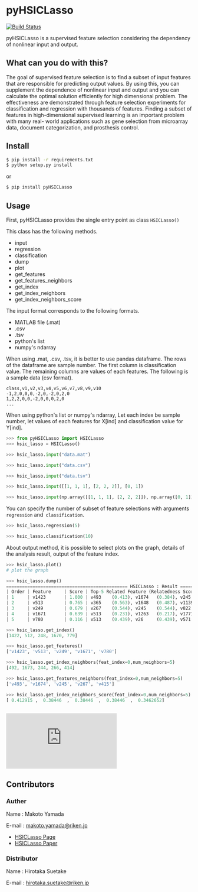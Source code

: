 # pyHSICLasso
[![Build Status](https://travis-ci.org/riken-aip/pyHSICLasso.svg?branch=master)](https://travis-ci.org/riken-aip/pyHSICLasso)

pyHSICLasso is a supervised feature selection considering the dependency of nonlinear input and output.

## What can you do with this?
The goal of supervised feature selection is to find a subset of input features that are responsible for predicting output values. By using this, you can supplement the dependence of nonlinear input and output and you can calculate the optimal solution efficiently for high dimensional problem. The effectiveness are demonstrated through feature selection experiments for classification and regression with thousands of features. Finding a subset of features in high-dimensional supervised learning is an important problem with many real- world applications such as gene selection from microarray data, document categorization, and prosthesis control.

## Install
```sh
$ pip install -r requirements.txt
$ python setup.py install
```

or  

```sh
$ pip install pyHSICLasso
```

## Usage
First, pyHSICLasso provides the single entry point as class `HSICLasso()`

This class has the following methods.

- input
- regression
- classification
- dump
- plot
- get_features
- get_features_neighbors
- get_index
- get_index_neighbors
- get_index_neighbors_score

The input format corresponds to the following formats.

- MATLAB file (.mat)
- .csv
- .tsv
- python's list
- numpy's ndarray

When using .mat, .csv, .tsv, it is better to use pandas dataframe. 
The rows of the dataframe are  sample number. The first column is classification value. 
The remaining columns are values of each features. The following is a sample data (csv format). 

```
class,v1,v2,v3,v4,v5,v6,v7,v8,v9,v10
-1,2,0,0,0,-2,0,-2,0,2,0
1,2,2,0,0,-2,0,0,0,2,0
...

```

When using python's list or numpy's ndarray, Let each index be sample number, let values of each features for X[ind] and classification value for Y[ind].

```py
>>> from pyHSICLasso import HSICLasso
>>> hsic_lasso = HSICLasso()

>>> hsic_lasso.input("data.mat")

>>> hsic_lasso.input("data.csv")

>>> hsic_lasso.input("data.tsv")

>>> hsic_lasso.input([[1, 1, 1], [2, 2, 2]], [0, 1])

>>> hsic_lasso.input(np.array([[1, 1, 1], [2, 2, 2]]), np.array([0, 1]))
```

You can specify the number of subset of feature selections with arguments `regression` and` classification`.

```py
>>> hsic_lasso.regression(5)

>>> hsic_lasso.classification(10)
```

About output method, it is possible to select plots on the graph, details of the analysis result, output of the feature index.

```py
>>> hsic_lasso.plot()
# plot the graph

>>> hsic_lasso.dump()
============================================== HSICLasso : Result ==================================================
| Order | Feature     | Score | Top-5 Related Feature (Relatedness Score)                                          |
| 1     | v1423       | 1.000 | v493    (0.413), v1674   (0.384), v245    (0.384), v267    (0.384), v415    (0.346)|
| 2     | v513        | 0.765 | v365    (0.563), v1648   (0.487), v1139   (0.456), v1912   (0.450), v241    (0.446)|
| 3     | v249        | 0.679 | v267    (0.544), v245    (0.544), v822    (0.381), v824    (0.374), v1897   (0.343)|
| 4     | v1671       | 0.639 | v513    (0.231), v1263   (0.217), v1771   (0.202), v1912   (0.197), v187    (0.179)|
| 5     | v780        | 0.116 | v513    (0.439), v26     (0.439), v571    (0.410), v127    (0.369), v91     (0.361)|

>>> hsic_lasso.get_index()
[1422, 512, 248, 1670, 779]

>>> hsic_lasso.get_features()
['v1423', 'v513', 'v249', 'v1671', 'v780']

>>> hsic_lasso.get_index_neighbors(feat_index=0,num_neighbors=5)
[492, 1673, 244, 266, 414]

>>> hsic_lasso.get_features_neighbors(feat_index=0,num_neighbors=5)
['v493', 'v1674', 'v245', 'v267', 'v415']

>>> hsic_lasso.get_index_neighbors_score(feat_index=0,num_neighbors=5)
[ 0.412915 ,  0.38446  ,  0.38446  ,  0.38446  ,  0.3462652]



```
![graph](https://www.fastpic.jp/images.php?file=6530104232.png)


## Contributors
### Auther
Name : Makoto Yamada

E-mail : makoto.yamada@riken.jp

- [HSICLasso Page](http://www.makotoyamada-ml.com/hsiclasso.html)
- [HSICLasso Paper](https://arxiv.org/pdf/1202.0515.pdf)

### Distributor
Name : Hirotaka Suetake

E-mail : hirotaka.suetake@riken.jp
